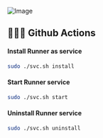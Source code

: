 ![Image](https://upload.wikimedia.org/wikipedia/commons/thumb/c/c2/GitHub_Invertocat_Logo.svg/48px-GitHub_Invertocat_Logo.svg.png)


## 🧑🏻‍💻 Github Actions

#### Install Runner as service
```bash
sudo ./svc.sh install
```

#### Start Runner service
```bash
sudo ./svc.sh start
```

#### Uninstall Runner service
```bash
sudo ./svc.sh uninstall
```